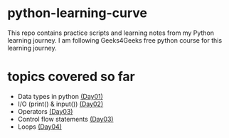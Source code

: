 # python-learning-curve
This repo contains practice scripts and learning notes from my Python learning journey.
I am following Geeks4Geeks free python course for this learning journey.

# topics covered so far 
- Data types in python [(Day01)](Day01)
- I/O (print() & input()) [(Day02)](Day02)
- Operators [(Day03)](Day03)
- Control flow statements [(Day03)](Day03/problems/)
- Loops [(Day04)](Day04)

